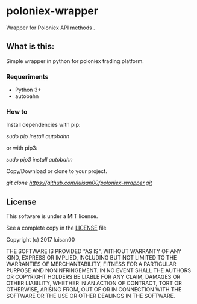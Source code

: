 # poloniex-wrapper
Wrapper for Poloniex API methods .

## What is this:
Simple wrapper in python for poloniex trading platform.

### Requeriments
- Python 3+
- autobahn
### How to
Install dependencies with pip:

_sudo pip install autobahn_

or with pip3:

_sudo pip3 install autobahn_

Copy/Download or clone to your project.

_git clone https://github.com/luisan00/poloniex-wrapper.git_

## License 
This software is under a MIT license.

See a complete copy in the <a href="./LICENSE">LICENSE</a> file

Copyright (c) 2017 luisan00

THE SOFTWARE IS PROVIDED "AS IS", WITHOUT WARRANTY OF ANY KIND, EXPRESS OR
IMPLIED, INCLUDING BUT NOT LIMITED TO THE WARRANTIES OF MERCHANTABILITY,
FITNESS FOR A PARTICULAR PURPOSE AND NONINFRINGEMENT. IN NO EVENT SHALL THE
AUTHORS OR COPYRIGHT HOLDERS BE LIABLE FOR ANY CLAIM, DAMAGES OR OTHER
LIABILITY, WHETHER IN AN ACTION OF CONTRACT, TORT OR OTHERWISE, ARISING FROM,
OUT OF OR IN CONNECTION WITH THE SOFTWARE OR THE USE OR OTHER DEALINGS IN THE
SOFTWARE.
